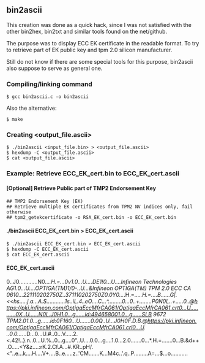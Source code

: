 ## bin2ascii

This creation was done as a quick hack, since I was not
satisfied with the other bin2hex, bin2txt and similar
tools found on the net/github.

The purpose was to display ECC EK certificate in the
readable format. To try to retrieve part of EK public key
and tpm 2.0 silicon manufacturer.

Still do not know if there are some special tools for this
purpose, bin2ascii also suppose to serve as general one.

### Compiling/linking command

	$ gcc bin2ascii.c -o bin2ascii

Also the alternative:

	$ make

### Creating <output_file.ascii>

	$ ./bin2ascii <input_file.bin> > <output_file.ascii>
	$ hexdump -C <output_file.ascii>
	$ cat <output_file.ascii>

### Example: Retrieve ECC_EK_cert.bin to ECC_EK_cert.ascii

#### [Optional] Retrieve Public part of TMP2 Endorsement Key

	## TMP2 Endorsement Key (EK)
	## Retrieve multiple EK certificates from TPM2 NV indices only, fail otherwise
	## tpm2_getekcertificate -o RSA_EK_cert.bin -o ECC_EK_cert.bin

#### ./bin2ascii ECC_EK_cert.bin > ECC_EK_cert.ascii

	$ ./bin2ascii ECC_EK_cert.bin > ECC_EK_cert.ascii
	$ hexdump -C ECC_EK_cert.ascii
	$ cat ECC_EK_cert.ascii

#### ECC_EK_cert.ascii

0..J0..........\..N0...*.H.=...0v1.0...U....DE1!0...U....Infineon Technologies AG1.0...U....OPTIGA(TM)1/0-..U...&Infineon OPTIGA(TM) TPM 2.0 ECC CA 0610...221110202750Z..371110202750Z0.0Y0...*.H.=....*.H.=....B......G|.<<hs.....j.a...A.S............1s.\.iL.4..eO....C...^.........0...0\..+........P0N0L..+.....0..@https://pki.infineon.com/OptigaEccMfrCA061/OptigaEccMfrCA061.crt0...U...........0X..U......N0L.J0H1.0...g......id:494658001.0...g......SLB 9672 TPM2.01.0...g......id:0F160...U.......0.0Q..U...J0H0F.D.B.@https://pki.infineon.com/OptigaEccMfrCA061/OptigaEccMfrCA061.crl0...U. ..0.0...*...D...0...U.#..0...V.....2.<.42!..}.n..0...U.%..0...g....0"..U....0.0...g....1.0...2.0.......0...*.H.=.......0...B.&d++.O.....<Y&z....:rK.2.Cf.A...#.KR..pH/.<"..e...k....H....V+....B..e.....z..'CM.......K...M4c..'.q..P.........A=...$...o...........
